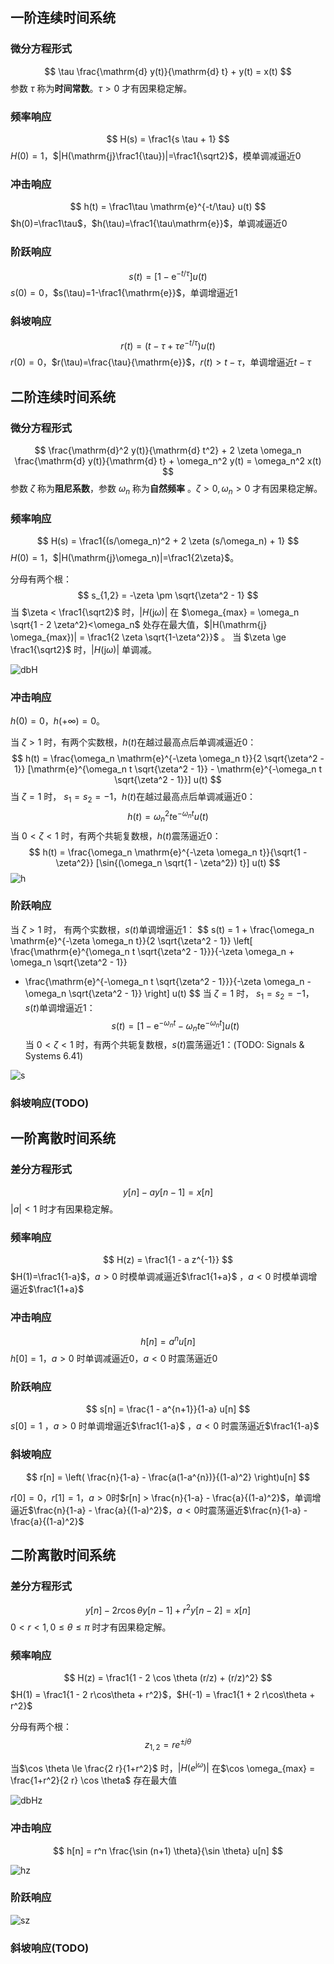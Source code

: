 ## 一阶连续时间系统
### 微分方程形式

$$
\tau \frac{\mathrm{d} y(t)}{\mathrm{d} t} + y(t) = x(t)
$$
参数 $\tau$ 称为**时间常数**。$\tau>0$ 才有因果稳定解。
### 频率响应
$$
H(s) = \frac1{s \tau + 1}
$$
$H(0)=1$，$|H(\mathrm{j}\frac1{\tau})|=\frac1{\sqrt2}$，模单调减逼近0
### 冲击响应

$$
h(t) = \frac1\tau \mathrm{e}^{-t/\tau} u(t)
$$
$h(0)=\frac1\tau$，$h(\tau)=\frac1{\tau\mathrm{e}}$，单调减逼近0
### 阶跃响应
$$
s(t) = [1-\mathrm{e}^{-t/\tau}] u(t)
$$
$s(0)=0​$，$s(\tau)=1-\frac1{\mathrm{e}}​$，单调增逼近1
### 斜坡响应
$$
r(t) = (t - \tau + \tau e^{-t/\tau}) u(t)
$$
$r(0)=0$，$r(\tau)=\frac{\tau}{\mathrm{e}}$，$r(t) > t - \tau$，单调增逼近$t-\tau$
## 二阶连续时间系统
### 微分方程形式

$$
\frac{\mathrm{d}^2 y(t)}{\mathrm{d} t^2} + 2 \zeta \omega_n \frac{\mathrm{d} y(t)}{\mathrm{d} t} + \omega_n^2 y(t) = \omega_n^2 x(t)
$$
参数 $\zeta$ 称为**阻尼系数**，参数 $\omega_n$ 称为**自然频率** 。$\zeta>0, \omega_n>0$ 才有因果稳定解。

### 频率响应

$$
H(s) = \frac1{(s/\omega_n)^2 + 2 \zeta (s/\omega_n) + 1}
$$
$H(0)=1$，$|H(\mathrm{j}\omega_n)|=\frac1{2\zeta}$。

分母有两个根：
$$
s_{1,2} = -\zeta \pm \sqrt{\zeta^2 - 1}
$$
当 $\zeta < \frac1{\sqrt2}$ 时，$|H(\mathrm{j} \omega)|$ 在 $\omega_{max} = \omega_n \sqrt{1 - 2 \zeta^2}<\omega_n$ 处存在最大值，$|H(\mathrm{j} \omega_{max})| = \frac1{2 \zeta \sqrt{1-\zeta^2}}$ 。
当 $\zeta \ge \frac1{\sqrt2}$ 时，$|H(\mathrm{j} \omega)|$ 单调减。

![dbH](dbH.svg)

### 冲击响应

$h(0) = 0$，$h(+\infty) = 0$。

当 $\zeta > 1$ 时，有两个实数根，$h(t)$在越过最高点后单调减逼近0：
$$
h(t) = \frac{\omega_n \mathrm{e}^{-\zeta \omega_n t}}{2 \sqrt{\zeta^2 - 1}} [\mathrm{e}^{\omega_n t \sqrt{\zeta^2 - 1}} - \mathrm{e}^{-\omega_n t \sqrt{\zeta^2 - 1}}] u(t)
$$
当 $\zeta = 1$ 时， $s_1 = s_2 = -1$，$h(t)$在越过最高点后单调减逼近0：
$$
h(t) = \omega_n^2 t \mathrm{e}^{-\omega_n t} u(t)
$$
当 $0 < \zeta < 1$ 时，有两个共轭复数根，$h(t)$震荡逼近0：
$$
h(t) =  \frac{\omega_n \mathrm{e}^{-\zeta \omega_n t}}{\sqrt{1 - \zeta^2}} [\sin{(\omega_n \sqrt{1 - \zeta^2}) t}] u(t)
$$
![h](h.svg)

### 阶跃响应

当 $\zeta > 1$ 时， 有两个实数根，$s(t)$单调增逼近1：
$$
s(t) = 1 + \frac{\omega_n \mathrm{e}^{-\zeta \omega_n t}}{2 \sqrt{\zeta^2 - 1}}
\left[ \frac{\mathrm{e}^{\omega_n t \sqrt{\zeta^2 - 1}}}{-\zeta \omega_n + \omega_n \sqrt{\zeta^2 - 1}}
- \frac{\mathrm{e}^{-\omega_n t \sqrt{\zeta^2 - 1}}}{-\zeta \omega_n - \omega_n \sqrt{\zeta^2 - 1}} \right] u(t)
$$
当 $\zeta = 1$ 时， $s_1 = s_2 = -1$，$s(t)$单调增逼近1：
$$
s(t) = [1 - \mathrm{e}^{-\omega_n t} - \omega_n t \mathrm{e}^{-\omega_n t}] u(t)
$$
当 $0 < \zeta < 1$ 时，有两个共轭复数根，$s(t)$震荡逼近1：(TODO: Signals & Systems 6.41)

![s](s.svg)

### 斜坡响应(TODO)

## 一阶离散时间系统
### 差分方程形式
$$
y[n]-a y[n-1]=x[n]
$$
$|a|<1$ 时才有因果稳定解。

### 频率响应

$$
H(z) = \frac1{1 - a z^{-1}}
$$
$H(1)=\frac1{1-a}​$，$a>0​$ 时模单调减逼近$\frac1{1+a}​$ ，$a<0​$ 时模单调增逼近$\frac1{1+a}​$

### 冲击响应

$$
h[n] = a^n u[n]
$$
$h[0]=1​$，$a>0​$ 时单调减逼近0，$a<0​$ 时震荡逼近0

### 阶跃响应

$$
s[n] = \frac{1 - a^{n+1}}{1-a} u[n]
$$
$s[0]=1​$ ，$a>0​$ 时单调增逼近$\frac1{1-a}​$ ，$a<0​$ 时震荡逼近$\frac1{1-a}​$

### 斜坡响应

$$
r[n] = \left( \frac{n}{1-a} - \frac{a(1-a^{n})}{(1-a)^2} \right)u[n]
$$

$r[0] = 0$，$r[1] = 1$，$a > 0$时$r[n] > \frac{n}{1-a} - \frac{a}{(1-a)^2}$，单调增逼近$\frac{n}{1-a} - \frac{a}{(1-a)^2}$，$a < 0$时震荡逼近$\frac{n}{1-a} - \frac{a}{(1-a)^2}$

## 二阶离散时间系统

### 差分方程形式

$$
y[n] - 2 r \cos \theta y[n-1] + r^2 y[n-2] = x[n]
$$
$0<r<1, 0 \le \theta \le \pi$ 时才有因果稳定解。

### 频率响应

$$
H(z) = \frac1{1 - 2 \cos \theta (r/z) + (r/z)^2}
$$
$H(1) = \frac1{1 - 2 r\cos\theta + r^2}$，$H(-1) = \frac1{1 + 2 r\cos\theta + r^2}$

分母有两个根：
$$
z_{1,2} = r e^{\pm j \theta}
$$

当$\cos \theta \le \frac{2 r}{1+r^2}$ 时，$|H(e^{\mathrm{j} \omega})|$ 在$\cos \omega_{max} = \frac{1+r^2}{2 r} \cos \theta$ 存在最大值

![dbHz](dbHz.svg)

### 冲击响应

$$
h[n] = r^n \frac{\sin (n+1) \theta}{\sin \theta} u[n]
$$

![hz](hz.svg)

### 阶跃响应

![sz](sz.svg)

### 斜坡响应(TODO)


